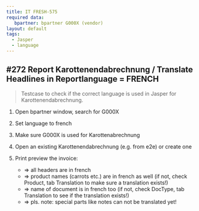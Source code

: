 ```yaml
---
title: IT FRESH-575
required data:
   bpartner: bpartner G000X (vendor)
layout: default
tags:
  - Jasper
  - language
---
```

## #272 Report Karottenendabrechnung / Translate Headlines in Reportlanguage = FRENCH

> Testcase to check if the correct language is used in Jasper for Karottenendabrechnung.

1. Open bpartner window, search for G000X

1. Set language to french

1. Make sure G000X is used for Karottenabrechnung

1. Open an existing Karottenendabrechnung (e.g. from e2e) or create one 

1. Print preview the invoice:
	* => all headers are in french
	* => product names (carrots etc.) are in french as well (if not, check Product, tab Translation to make sure a translation exists!)
	* => name of document is in french too (if not, check DocType, tab Translation to see if the translation exists!)
	* => pls. note: special parts like notes can not be translated yet!
	
